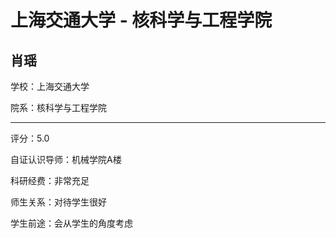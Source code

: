 # 上海交通大学 - 核科学与工程学院

## 肖瑶

学校：上海交通大学

院系：核科学与工程学院

* * *

评分：5.0

自证认识导师：机械学院A楼

科研经费：非常充足

师生关系：对待学生很好

学生前途：会从学生的角度考虑